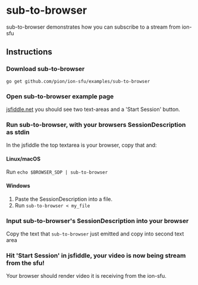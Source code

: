 # sub-to-browser
sub-to-browser demonstrates how you can subscribe to a stream from ion-sfu

## Instructions
### Download sub-to-browser
```
go get github.com/pion/ion-sfu/examples/sub-to-browser
```

### Open sub-to-browser example page
[jsfiddle.net](https://jsfiddle.net/04r7xbLa/) you should see two text-areas and a 'Start Session' button.

### Run sub-to-browser, with your browsers SessionDescription as stdin
In the jsfiddle the top textarea is your browser, copy that and:
#### Linux/macOS
Run `echo $BROWSER_SDP | sub-to-browser`
#### Windows
1. Paste the SessionDescription into a file.
1. Run `sub-to-browser < my_file`

### Input sub-to-browser's SessionDescription into your browser
Copy the text that `sub-to-browser` just emitted and copy into second text area

### Hit 'Start Session' in jsfiddle, your video is now being stream from the sfu!
Your browser should render video it is receiving from the ion-sfu.
